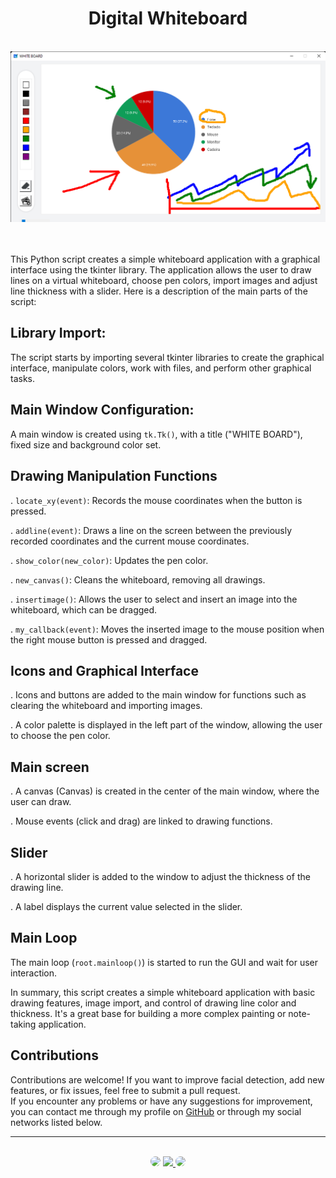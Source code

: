 <h1 align="center">Digital Whiteboard</h1>
</br>

<div align="center">
<img src="https://github.com/SidneyTeodoroJr/digital_whiteboard/blob/main/digital_whiteboard.png" alt="gradient">
</div>
</br>
</br>

This Python script creates a simple whiteboard application with a graphical interface using the tkinter library. The application allows the user to draw lines on a virtual whiteboard, choose pen colors, import images and adjust line thickness with a slider. Here is a description of the main parts of the script:

## Library Import:

The script starts by importing several tkinter libraries to create the graphical interface, manipulate colors, work with files, and perform other graphical tasks.

## Main Window Configuration:


A main window is created using `tk.Tk()`, with a title ("WHITE BOARD"), fixed size and background color set.


## Drawing Manipulation Functions

. `locate_xy(event)`: Records the mouse coordinates when the button is pressed.

. `addline(event)`: Draws a line on the screen between the previously recorded coordinates and the current mouse coordinates.

. `show_color(new_color)`: Updates the pen color.

. `new_canvas()`: Cleans the whiteboard, removing all drawings.

. `insertimage()`: Allows the user to select and insert an image into the whiteboard, which can be dragged.

. `my_callback(event)`: Moves the inserted image to the mouse position when the right mouse button is pressed and dragged.

## Icons and Graphical Interface

. Icons and buttons are added to the main window for functions such as clearing the whiteboard and importing images.

. A color palette is displayed in the left part of the window, allowing the user to choose the pen color.

## Main screen

. A canvas (Canvas) is created in the center of the main window, where the user can draw.

. Mouse events (click and drag) are linked to drawing functions.

## Slider

. A horizontal slider is added to the window to adjust the thickness of the drawing line.

. A label displays the current value selected in the slider.

## Main Loop

The main loop (`root.mainloop()`) is started to run the GUI and wait for user interaction.

In summary, this script creates a simple whiteboard application with basic drawing features, image import, and control of drawing line color and thickness. It's a great base for building a more complex painting or note-taking application.
</br>

## Contributions

<p>
Contributions are welcome! If you want to improve facial detection, add new features, or fix issues, feel free to submit a pull request. </br>If you encounter any problems or have any suggestions for improvement, you can contact me through my profile on <a href="https://github.com/SidneyTeodoroJr" target="_blank">GitHub</a> or through my social networks listed below.
</p>

<hr>
</br>

<div align="center">
<a href="https://www.facebook.com/profile.php?id=100091086461235" target="_blank"><img src="https://img.shields.io/badge/-Facebook-%230077B5?style=for-the-badge&logo=facebook&logoColor=white" style="border-radius: 30px" target="_blank"></a>
<a href="https://www.instagram.com/sidneyteodoroaraujo" target="_blank"><img src="https://img.shields.io/badge/-Instagram-%23E4405F?style=for-the-badge&logo=instagram&logoColor=white"</a>
<a href="https://www.linkedin.com/in/sidney-teodoro-4a4a8119b?lipi=urn%3Ali%3Apage%3Ad_flagship3_profile_view_base_contact_details%3B%2FevuTOiSSJS2hWGCZgtZiQ%3D%3D" target="_blank"><img src="https://img.shields.io/badge/-LinkedIn-%230077B5?style=for-the-badge&logo=linkedin&logoColor=white" style="border-radius: 30px" target="_blank"></a>
</div>
